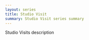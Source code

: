 ```yaml
---
layout: series
title: Studio Visit
summary: Studio Visit series summary
---
```

Studio Visits description
